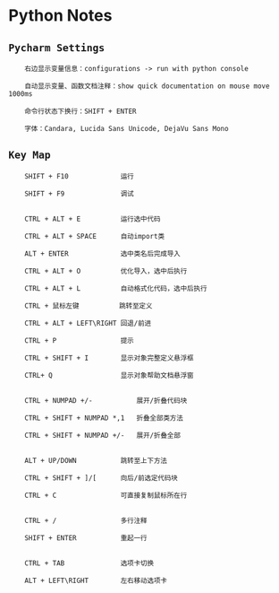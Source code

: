 Python Notes
===

`Pycharm Settings`
---
        右边显示变量信息：configurations -> run with python console
        
        自动显示变量、函数文档注释：show quick documentation on mouse move 1000ms
        
        命令行状态下换行：SHIFT + ENTER
        
        字体：Candara, Lucida Sans Unicode, DejaVu Sans Mono


`Key Map`
---

        SHIFT + F10             运行
        
        SHIFT + F9              调试


        CTRL + ALT + E          运行选中代码
        
        CTRL + ALT + SPACE      自动import类
        
        ALT + ENTER             选中类名后完成导入
        
        CTRL + ALT + O          优化导入，选中后执行
        
        CTRL + ALT + L          自动格式化代码，选中后执行
        
        CTRL + 鼠标左键          跳转至定义
        
        CTRL + ALT + LEFT\RIGHT 回退/前进
        
        CTRL + P                提示
        
        CTRL + SHIFT + I        显示对象完整定义悬浮框
        
        CTRL+ Q                 显示对象帮助文档悬浮窗
        
        
        CTRL + NUMPAD +/-           展开/折叠代码块
        
        CTRL + SHIFT + NUMPAD *,1   折叠全部类方法
        
        CTRL + SHIFT + NUMPAD +/-   展开/折叠全部


        ALT + UP/DOWN           跳转至上下方法
        
        CTRL + SHIFT + ]/[      向后/前选定代码块
        
        CTRL + C                可直接复制鼠标所在行
        

        CTRL + /                多行注释
        
        SHIFT + ENTER           重起一行


        CTRL + TAB              选项卡切换
        
        ALT + LEFT\RIGHT        左右移动选项卡
